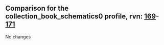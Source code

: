 ## Comparison for the collection_book_schematics0 profile, rvn: [169](https://github.com/PRO100KatYT/FortniteProfileRevisions/tree/main/profiles/collection_book_schematics0/169%20collection_book_schematics0.json)-[171](https://github.com/PRO100KatYT/FortniteProfileRevisions/tree/main/profiles/collection_book_schematics0/171%20collection_book_schematics0.json)

No changes
